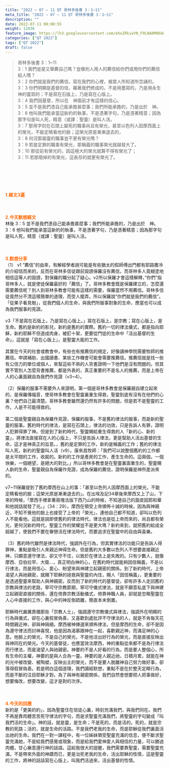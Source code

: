```yaml
---
title: "2022 – 07 – 11 QT 哥林多後書 3：1~11"
meta_title: "2022 – 07 – 11 QT 哥林多後書 3：1~11"
description: ""
date: 2022-07-11 00:00:55
weight: 12436
feature_image: https://lh3.googleusercontent.com/ehoZRkiwYN_F9LNA8M068AYxt73EavCZno-PD1cJRuf5BbSkQVUWr3gNEbt5kSs28Pb_Elg17kSrtf9ybWvojWoMV6I4tPM3vGRGDq6GkKkPdL2Gut4QAIw4-uykKUAtNiKgQKntvsU=w800
categories: ["QT 2022"]
tags: ["QT 2022"]
draft: false
---
```


<blockquote>哥林多後書 3：1~11<br />
3：1 我們豈是又舉薦自己嗎？豈像別人用人的薦信給你們或用你們的薦信給人嗎？<br />
3：2 你們就是我們的薦信，寫在我們的心裡，被眾人所知道所念誦的。<br />
3：3 你們明顯是基督的信，藉著我們修成的。不是用墨寫的，乃是用永生　神的靈寫的；不是寫在石版上，乃是寫在心版上。<br />
3：4 我們因基督，所以在　神面前才有這樣的信心。<br />
3：5 並不是我們憑自己能承擔甚麼事；我們所能承擔的，乃是出於　神。<br />
3：6 他叫我們能承當這新約的執事，不是憑著字句，乃是憑著精意；因為那字句是叫人死，精意（或譯：聖靈）是叫人活。<br />
3：7 那用字刻在石頭上屬死的職事尚且有榮光，甚至以色列人因摩西面上的榮光，不能定睛看他的臉；這榮光原是漸漸退去的，<br />
3：8 何況那屬靈的職事豈不更有榮光嗎？<br />
3：9 若是定罪的職事有榮光，那稱義的職事榮光就越發大了。<br />
3：10 那從前有榮光的，因這極大的榮光就算不得有榮光了；<br />
3：11 若那廢掉的有榮光，這長存的就更有榮光了。</blockquote><br />
&nbsp;<br />
<br />
&nbsp;<br />
<br />
<span style="color: #ff6600;"><strong>1.經文3遍</strong></span><br />
<br />
&nbsp;<br />
<br />
<span style="color: #ff6600;"><strong>2.今天默想經文</strong></span><br />
林後 3：5 並不是我們憑自己能承擔甚麼事；我們所能承擔的，乃是出於　神。<br />
3：6 他叫我們能承當這新約的執事，不是憑著字句，乃是憑著精意；因為那字句是叫人死，精意（或譯：聖靈）是叫人活。<br />
<br />
&nbsp;<br />
<br />
<strong><span style="color: #ff6600;">3.默想分享<br />
</span></strong>（1） v1 ”薦信”的由來，有解經學者說可能是有些猶太的假師傅出門都有耶路撒冷的介紹信而來的，反而在哥林多信徒跟前毀謗保羅沒有薦信，而哥林多人竟糊塗地相信這等人的毀謗，對保羅的職分起了疑心。v2所以保羅才會這樣解釋，”你們”指哥林多人，就是使徒保羅最好的「薦信」了。哥林多教會既是保羅建立的，怎麼還需要薦信呢？別人到哥林多教會可能有這樣的需要，保羅當然不用薦信。哥林多信徒竟然分不清這樣簡單的道理，而受人擺弄。所以保羅說“你們就是我們的薦信”。「從果子看見樹」，從我們個人的生命，與我們所服事對象的生命，應當也可以成為我們服事的見證。<br />
<br />
v3「不是寫在石版上，乃是寫在心版上。」寫在石版上，是宗教；寫在心版上，是生命。舊約是新約的影兒，新約是舊約的實際。舊約一切的律法儀式，都是指向耶穌，新約耶穌不但道成肉身，被釘十架，更要從門徒的生命中「活出基督的生命」，這就是「寫在心版上」，是聖靈大能的工作。<br />
<br />
其實在今天的社會或教會中，有些也有推薦信的規定，好像讀神學院需要牧師的推薦信。申請補助、出國讀書、某些工作機會可能會需要推薦信。推薦信就是找一些有公信力的單位或個人，來幫這些不熟的人背書證明一下他們是沒有問題的。但其實不管別人怎麼背書推薦，都是外表的，真正重要的不是名人的推薦，而是上帝在人的心裏面親自為我們作見證（v3~4）。<br />
<br />
（2）保羅的服事不需要外人來證明，第一個是哥林多教會是保羅親自建立起來的，是保羅傳福音，使哥林多教會在聖靈裏重生得救，聖靈到底有沒有在他們的心裏？他們自己最清楚。哥林多教會雖然還仍然有許多的問題，但是若不是聖靈的工作，人是不可能得救的。<br />
<br />
第二個是聖靈親自為保羅作見證，保羅的服事，不是舊約律法的服事，而是新約聖靈的服事。舊約時代的律法，是寫在石頭上，律法的功效，只是告訴人有罪，證明人犯罪得罪了神。但是到了新約時代，聖靈賜給重生得救的人「新的心、新的靈」，將律法直接寫在人的心版上，不只是告訴人律法，更是幫助人活出基督的生命，這才是神真正的旨意。，舊約是定罪的工作，新約是稱義的工作；舊約的律法叫人死，新約的聖靈叫人活（v9）。康來昌牧師：「我們可以說整個舊約的工作都是太平間的工作，收屍的。新約的工作是產房的工作，產生生命的。這兩個，一個快樂，一個絕望，是絕大的對比。」所以哥林多教會是在聖靈裏面重生的，聖靈賜人新的生命，聖靈親自為保羅作見證，成為保羅的薦信，證明保羅是神所差派來的。<br />
<br />
v7~11保羅提到了舊約摩西在山上的事：「甚至以色列人因摩西面上的榮光，不能定睛看他的臉；這榮光原是漸漸退去的」。在出埃及記34章後來摩西又上了山，下來的時候，「摩西手裡拿著兩塊法版下西乃山的時候，不知道自己的面皮因耶和華和他說話就發了光。」（34：29）。摩西在領受上帝頒佈十誡的時候，因為與神親近，不知不覺他的臉上也接受了上帝的「榮光」，連他自己都不知道，卻叫以色列人不能看他。這就是說即使舊約的律法時代，律法也是從上帝而來的，尚且都有榮光，更何況新約時代，聖靈工作的榮耀豈不是更大嗎？新約來到，就把舊約給成全超越了，使我們不要在眷戀活在律法時代，而要追求在聖靈中的自由與喜樂。<br />
<br />
（3）舊約時代雖然是律法時代，強調外在行為，但其實律法的功能只是告訴人得罪神，重點是吸引人來親近神得生命。但是舊約大多數以色列人不想要直接親近神，只願意遵守律法，卻又守不住，以致於在律法上是失敗的。只有少數人，就像摩西、亞伯拉罕、大衛…，真正明白神的心，在舊約時代就能夠因信稱義，不是以行律法，而是用信心、愛心、盼望來與神建立起親密的關係。到了新約時代，上帝渴望人與祂親密，就賜下耶穌的拯救與聖靈的內住，賜人「因信稱義」，更重要的是透過聖靈來幫助人與神親密。反而到了新約時代的基督徒，卻有許多人走回舊約宗教與律法的老路，寧可守宗教節期，寧可守儀式律法，就是不願意私底下與神建立起親密直接的關係，還在倚靠宗教活動儀式，倚靠神職人員，卻就是忽略聖靈在人心中直接的工作，與心中的神反倒疏離，簡直本末倒置。<br />
<br />
耶穌時代嚴厲責備那些「宗教人士」，強調遵守宗教儀式與律法，強調外在明顯的行為與儀式，卻在心裏假冒偽善，又喜歡到處批評不守律法的人，就是不肯每天花時間親近神，卻與神隔絕。摩西被神揀選來頒佈律法，但是摩西的生命，卻不是因為遵守律法而討神喜悅，他是因為渴慕跟神在一起，喜歡親近神，而滿足神的心意。他臉上的榮光，不是自己的榮光，不是他活出好行為的榮光，而是直接反映出與神同在的榮光。今天的基督徒，也應當效法摩西，神的重點從來都不是為行律法而行律法，而是渴望人與祂親密。神要的不是人好看的行為，而是要人整個心，所有生命的主權，神要的是與人合為一靈。神要的是人親近祂，日積月累，就能在神的光中被改變、被陶塑，反映出主的榮光，而不是要人脫離神自己努力做好事，卻落得假冒偽善。若是明白這個道理，我們讀經默想，重點不是在於整天定睛行為，而是不斷的注目耶穌才對。為了與神有親密關係，我們自然會想要把人把事做好，想要悔改，想要改變，這才是對的次序。<br />
<br />
&nbsp;<br />
<br />
<strong><span style="color: #ff6600;">4.今天的回應<br />
</span></strong>新約是「更美的約」，因為聖靈住在信徒心裏，時刻充滿我們，與我們同在。我們不再是靠肉體苦苦死守律法的字句，而是求聖靈充滿我們，將聖靈的字句變成「叫我們活的生命」。神的話，就是靈，是生命；不是死的，而是活的。死的，就是宗教的死路；活的，就是生命的活路。不是我們老我的生命，而是耶穌從我們裏面活出祂的生命。我們在一對一課程中，有一位姊妹領受聖靈充滿的信息，便不斷求聖靈充滿她，不是給我們感覺或現象，而是給我們愛神愛人與相信的力量，可以勝過肉體，甘心樂意遵行神的話語。這給我很大的提醒，我們需要靠聖靈，需要聖靈充滿，不是帶來外面的神蹟而已，更是治死老我的生命，活出耶穌的性情，這是聖靈的工作，將神的話話寫在心版上，叫我們活過來，活出基督的性情。<br />
<br />
<strong><span style="color: #ff6600;"> </span></strong>
        